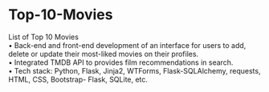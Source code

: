 # Top-10-Movies
List of Top 10 Movies<br />
•	Back-end and front-end development of an interface for users to add, delete or update their most-liked movies on their profiles.<br />
•	Integrated TMDB API to provides film recommendations in search.<br />
•	Tech stack: Python, Flask, Jinja2, WTForms, Flask-SQLAlchemy, requests, HTML, CSS, Bootstrap- Flask, SQLite, etc.
